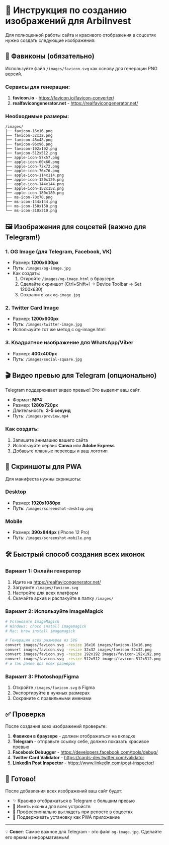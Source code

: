 # 🎨 Инструкция по созданию изображений для ArbiInvest

Для полноценной работы сайта и красивого отображения в соцсетях нужно создать следующие изображения:

## 📱 Фавиконы (обязательно)

Используйте файл `/images/favicon.svg` как основу для генерации PNG версий.

### Сервисы для генерации:
1. **favicon.io** - https://favicon.io/favicon-converter/
2. **realfavicongenerator.net** - https://realfavicongenerator.net/

### Необходимые размеры:
```
/images/
├── favicon-16x16.png
├── favicon-32x32.png
├── favicon-48x48.png
├── favicon-96x96.png
├── favicon-192x192.png
├── favicon-512x512.png
├── apple-icon-57x57.png
├── apple-icon-60x60.png
├── apple-icon-72x72.png
├── apple-icon-76x76.png
├── apple-icon-114x114.png
├── apple-icon-120x120.png
├── apple-icon-144x144.png
├── apple-icon-152x152.png
├── apple-icon-180x180.png
├── ms-icon-70x70.png
├── ms-icon-144x144.png
├── ms-icon-150x150.png
└── ms-icon-310x310.png
```

## 🖼️ Изображения для соцсетей (важно для Telegram!)

### 1. **OG Image (для Telegram, Facebook, VK)**
- Размер: **1200x630px**
- Путь: `/images/og-image.jpg`
- Как создать:
  1. Откройте `/images/og-image.html` в браузере
  2. Сделайте скриншот (Ctrl+Shift+I → Device Toolbar → Set 1200x630)
  3. Сохраните как `og-image.jpg`

### 2. **Twitter Card Image**
- Размер: **1200x600px**
- Путь: `/images/twitter-image.jpg`
- Используйте тот же метод с og-image.html

### 3. **Квадратное изображение для WhatsApp/Viber**
- Размер: **400x400px**
- Путь: `/images/social-square.jpg`

## 🎬 Видео превью для Telegram (опционально)

Telegram поддерживает видео превью! Это выделит ваш сайт.

- Формат: **MP4**
- Размер: **1280x720px**
- Длительность: **3-5 секунд**
- Путь: `/images/preview.mp4`

### Как создать:
1. Запишите анимацию вашего сайта
2. Используйте сервис **Canva** или **Adobe Express**
3. Добавьте плавные переходы и ваш логотип

## 📸 Скриншоты для PWA

Для манифеста нужны скриншоты:

### Desktop
- Размер: **1920x1080px**
- Путь: `/images/screenshot-desktop.png`

### Mobile
- Размер: **390x844px** (iPhone 12 Pro)
- Путь: `/images/screenshot-mobile.png`

## 🛠️ Быстрый способ создания всех иконок

### Вариант 1: Онлайн генератор
1. Идите на https://realfavicongenerator.net/
2. Загрузите `/images/favicon.svg`
3. Настройте для всех платформ
4. Скачайте архив и распакуйте в папку `/images/`

### Вариант 2: Используйте ImageMagick
```bash
# Установите ImageMagick
# Windows: choco install imagemagick
# Mac: brew install imagemagick

# Генерация всех размеров из SVG
convert images/favicon.svg -resize 16x16 images/favicon-16x16.png
convert images/favicon.svg -resize 32x32 images/favicon-32x32.png
convert images/favicon.svg -resize 192x192 images/favicon-192x192.png
convert images/favicon.svg -resize 512x512 images/favicon-512x512.png
# и так далее для всех размеров
```

### Вариант 3: Photoshop/Figma
1. Откройте `/images/favicon.svg` в Figma
2. Экспортируйте в нужных размерах
3. Сохраните с правильными именами

## ✅ Проверка

После создания всех изображений проверьте:

1. **Фавикон в браузере** - должен отображаться на вкладке
2. **Telegram** - отправьте ссылку себе, должно показать красивое превью
3. **Facebook Debugger** - https://developers.facebook.com/tools/debug/
4. **Twitter Card Validator** - https://cards-dev.twitter.com/validator
5. **LinkedIn Post Inspector** - https://www.linkedin.com/post-inspector/

## 🚀 Готово!

После добавления всех изображений ваш сайт будет:
- ✨ Красиво отображаться в Telegram с большим превью
- 📱 Иметь иконки для всех устройств
- 🎯 Профессионально выглядеть при репосте в соцсетях
- 📲 Поддерживать установку как PWA приложение

---

💡 **Совет**: Самое важное для Telegram - это файл `og-image.jpg`. Сделайте его ярким и информативным!